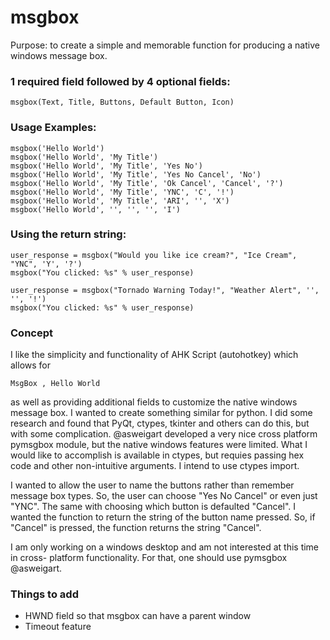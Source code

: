 # msgbox
Purpose: to create a simple and memorable function for producing a native windows message box.

### 1 required field followed by 4 optional fields:
```
msgbox(Text, Title, Buttons, Default Button, Icon)
```

### Usage Examples:

```
msgbox('Hello World')
msgbox('Hello World', 'My Title')
msgbox('Hello World', 'My Title', 'Yes No')
msgbox('Hello World', 'My Title', 'Yes No Cancel', 'No')
msgbox('Hello World', 'My Title', 'Ok Cancel', 'Cancel', '?')
msgbox('Hello World', 'My Title', 'YNC', 'C', '!')
msgbox('Hello World', 'My Title', 'ARI', '', 'X')
msgbox('Hello World', '', '', '', 'I')
```
### Using the return string:
```
user_response = msgbox("Would you like ice cream?", "Ice Cream", "YNC", 'Y', '?')
msgbox("You clicked: %s" % user_response)

user_response = msgbox("Tornado Warning Today!", "Weather Alert", '', '', '!')
msgbox("You clicked: %s" % user_response)
```

### Concept

I like the simplicity and functionality of AHK Script (autohotkey) which allows for 
```
MsgBox , Hello World
```
as well as providing additional fields to customize the native windows message box. 
I wanted to create something similar for python. I did some research and found that 
PyQt, ctypes, tkinter and others can do this, but with some complication. @asweigart 
developed a very nice cross platform pymsgbox module, but the native windows features 
were limited. What I would like to accomplish is available in ctypes, but requies 
passing hex code and other non-intuitive arguments. I intend to use ctypes import.

I wanted to allow the user to name the buttons rather than remember message box types.
So, the user can choose "Yes No Cancel" or even just "YNC". The same with choosing which button
is defaulted "Cancel". I wanted the function to return the string of the button name pressed. 
So, if "Cancel" is pressed, the function returns the string "Cancel". 

I am only working on a windows desktop and am not interested at this time in cross-
platform functionality. For that, one should use pymsgbox @asweigart.

### Things to add

* HWND field so that msgbox can have a parent window
* Timeout feature

